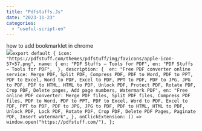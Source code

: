 ```yaml
---
title: "Pdfstuffs.Js"
date: "2023-11-23"
categories: 
  - "useful-script-en"
---
```


how to add bookmarklet in chrome  
![](https://camo.githubusercontent.com/5f21e427a7d3ee887313a4f9b1ab033e6462db47ca299bf3f7e2d81a0ce854bd/68747470733a2f2f696d672e7765626e6f74732e636f6d2f323031392f30342f447261672d616e642d44726f702d4c696e6b732d696e2d4368726f6d652e706e67)`export default { icon: "https://pdfstuff.com/themes/pdfstuff/img/favicons/apple-icon-57×57.png", name: { en: "PDF Stuffs – Tools for PDF", en: "PDF Stuffs – Tools for PDF",  }, description: {  en: "Free PDF converter online service: Merge PDF, Split PDF, Compress PDF, PDF to Word, PDF to PPT, PDF to Excel, Word to PDF, Excel to PDF, PPT to PDF, PDF to JPG, JPG to PDF, PDF to HTML, HTML to PDF, Unlock PDF, Protect PDF, Rotate PDF, Crop PDF, Delete pages, Add page numbers, Watermark PDF", en: "Free online PDF converter: Merge PDF files, Split PDF files, Compress PDF files, PDF to Word, PDF to PPT, PDF to Excel, Word to PDF, Excel to PDF, PPT to PDF, PDF to JPG, JPG to PDF, PDF to HTML, HTML to PDF, Unlock PDF, Lock PDF, Rotate PDF, Crop PDF, Delete PDF Pages, Paginate PDF, Insert watermark", }, onClickExtension: () => window.open("https://pdfstuff.com/"), };`
